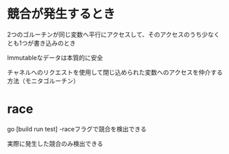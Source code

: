 # 競合が発生するとき

2つのゴルーチンが同じ変数へ平行にアクセスして、そのアクセスのうち少なくとも1つが書き込みのとき

Immutableなデータは本質的に安全

チャネルへのリクエストを使用して閉じ込められた変数へのアクセスを仲介する方法（モニタゴルーチン）



# race

go [build run test] -raceフラグで競合を検出できる

実際に発生した競合のみ検出できる
